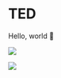 # TED

Hello, world 👋

<a href="https://breakboyted.notion.site/3318bfd5221541ae84b2470d6bc158d5"><img src="https://img.shields.io/badge/Notion-000000?style=for-the-badge&logo=Resume&logoColor=white"></a>

<a href="https://velog.io/@teddy5518"><img src="https://img.shields.io/badge/Velog-3DDC84?style=flat-square&logo=Blogger&logoColor=white"/></a>

